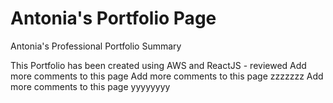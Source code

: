 # Antonia's Portfolio Page

Antonia's Professional Portfolio Summary

This Portfolio has been created using AWS and ReactJS - reviewed
Add more comments to this page
Add more comments to this page zzzzzzz
Add more comments to this page yyyyyyyy
